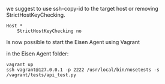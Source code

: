 


we suggest to use ssh-copy-id to the target host or removing StrictHostKeyChecking. 

```
Host *
    StrictHostKeyChecking no
```

Is now possible to start the Eisen Agent using Vagrant

in the Eisen Agent folder:
```
vagrant up
ssh vagrant@127.0.0.1 -p 2222 /usr/local/bin/nosetests -s /vagrant/tests/api_test.py
```